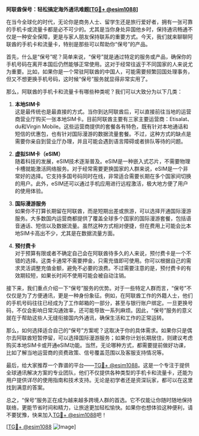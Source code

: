 **阿联酋保号：轻松搞定海外通讯难题[[TG💪+ @esim1088](https://t.me/s/esim1088)]**

在当今全球化的时代，无论你是商务人士、留学生还是旅行爱好者，拥有一张可靠的手机卡或流量卡都是必不可少的。尤其是当你身处异国他乡时，保持通讯畅通不仅是一种安全保障，更是与家人朋友保持联系的重要方式。今天，我们就来聊聊阿联酋的手机卡和流量卡，特别是那些可以帮助你“保号”的产品。

首先，什么是“保号”呢？简单来说，“保号”就是通过特定的服务或产品，确保你的手机号码在离开本国后仍然能够正常使用。这对于经常往返于不同国家的人来说尤为重要。比如，如果你是一个常驻阿联酋的中国人，可能需要频繁回国处理事务，但又不想更换手机号码，这时候“保号”服务就显得非常实用了。

那么，阿联酋的手机卡和流量卡有哪些种类呢？我们可以大致分为以下几类：

1. **本地SIM卡**  
   这是最传统也是最直接的方式。当你到达阿联酋后，可以直接前往当地的运营商营业厅购买一张本地SIM卡。目前阿联酋主要有三家主要运营商：Etisalat、du和Virgin Mobile。这些运营商提供的套餐各有特色，既有针对本地通话和短信的优惠包，也有针对国际漫游的数据流量套餐。不过，这种方式的缺点是需要你亲自到营业厅办理，并且可能会遇到语言障碍或者排队等待的问题。

2. **虚拟SIM卡（eSIM）**  
   随着科技的发展，eSIM技术逐渐普及。eSIM是一种嵌入式芯片，不需要物理卡槽就能激活网络服务。对于经常需要更换国家的人群来说，eSIM是一个非常好的选择。它支持多国号码同时在线，非常适合需要长期在多个国家间切换的用户。此外，eSIM还可以通过手机应用进行远程激活，极大地方便了用户的使用体验。

3. **国际漫游服务**  
   如果你不打算长期留在阿联酋，而是短期出差或旅游，可以选择开通国际漫游服务。大多数国内运营商都提供了覆盖全球多个国家的国际漫游套餐，包括语音通话、短信以及数据流量。虽然这种方式相对便捷，但在费用上可能会比本地SIM卡高出不少，尤其是在数据流量方面。

4. **预付费卡**  
   对于预算有限或者不确定自己会在阿联酋待多久的人来说，预付费卡是一个不错的选择。这类卡通常不需要押金，只需充值即可使用。你可以根据自己的需求灵活调整充值金额，避免不必要的浪费。不过需要注意的是，预付费卡的有效期较短，如果长时间不使用可能会被自动注销。

接下来，我们重点介绍一下“保号”服务的优势。对于一些特定人群而言，“保号”不仅仅是为了方便通讯，更是一种身份象征。例如，在阿联酋工作的外籍人士，他们的手机号码往往已经成为了工作邮箱的一部分，甚至与银行账户绑定。一旦更换号码，不仅会影响日常沟通效率，还可能导致一系列麻烦。因此，“保号”服务的意义就在于帮助这些人无缝衔接国内外通讯，确保生活和工作的正常运转。

那么，如何选择适合自己的“保号”方案呢？这取决于你的具体需求。如果你只是偶尔去阿联酋短暂停留，可以选择国际漫游服务；如果你计划长期居住，则建议考虑购买本地SIM卡或开通eSIM功能。当然，无论哪种方式，都需要提前做好功课，比如了解当地运营商的资费政策、信号覆盖范围以及客服支持情况等。

最后，给大家推荐一个靠谱的平台——[TG💪+ @esim1088](https://t.me/s/esim1088)。这是一个专注于提供全球通讯解决方案的专业团队，他们不仅提供各种类型的手机卡和流量卡，还能为用户提供详尽的使用指南和技术支持。无论是初学者还是资深玩家，都可以在这里找到满意的答案。

总之，“保号”服务正在成为越来越多跨境人群的首选。它不仅能让你随时随地保持联络，更能节省时间和精力，让旅途更加轻松愉快。如果你也想体验这种便利，请不要犹豫，快来加入[TG💪+ @esim1088](https://t.me/s/esim1088)吧！

[[TG💪+ @esim1088](https://t.me/s/esim1088) ![Image](https://i.postimg.cc/4NQfJmqS/Snipaste-2025-05-13-00-14-12.png)]